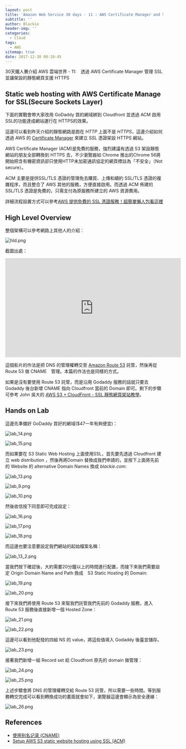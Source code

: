 ```yaml
---
layout: post
title: 'Amazon Web Service 30 days - 11 : AWS Certificate Manager and SSL'
subtitle: ''
author: Blackie
header-img: ''
categories:
  - Cloud
tags:
  - AWS
sitemap: true
date: 2017-12-30 00:10:45
---
```


30天鐵人賽介紹 AWS 雲端世界 - 11:　透過 AWS Certificate Manager 管理 SSL 並讓架設的靜態網頁支援 HTTPS

<!-- More -->

## Static web hosting with AWS Certificate Manage for SSL(Secure Sockets Layer) ##

下面的實戰會帶大家改用 GoDaddy 買的網域綁到 Cloudfront 並透過 ACM 啟用 SSL的功能達成網站運行在 HTTPS的效果。

這邊可以看到昨天介紹的靜態網路是跑在 *HTTP* 上面不是 *HTTPS*，這邊介紹如何透過 AWS 的 [Certificate Manager](https://aws.amazon.com/tw/certificate-manager/) 來建立 SSL 憑證架設 HTTPS 網站。

AWS Certificate Manager (ACM)是免費的服務，強烈建議有透過 S3 架設靜態網站的朋友全部轉換到 HTTPS 去，不少瀏覽器如 Chrome 推出的Chrome 56將開始把含有機密資訊卻只使用HTTP未加密通訊協定的網頁標註為「不安全」（Not secure）。

ACM 主要是提供SSL/TLS 憑證的管理免去購買、上傳和續約 SSL/TLS 憑證的複雜程序，而且整合了 AWS 其他的服務，方便直接啟用。而透過 ACM 佈建的 SSL/TLS 憑證是免費的，只需支付為原服務所建立的 AWS 資源費用。

詳細流程設置方式可以參考[AWS 提供免費的 SSL 憑證服務！超簡單懶人包看這裡](https://blog.25sprout.com/aws-%E6%8F%90%E4%BE%9B%E5%85%8D%E8%B2%BB%E7%9A%84-ssl-%E6%86%91%E8%AD%89%E6%9C%8D%E5%8B%99-%E8%B6%85%E7%B0%A1%E5%96%AE%E6%87%B6%E4%BA%BA%E5%8C%85%E7%9C%8B%E9%80%99%E8%A3%A1-9220e2f5bcdb)

## High Level Overview ##

整個架構可以參考網路上其他人的介紹：

![hld.png](hld.png)

截圖出處：

<iframe width='560' height='315' src='https://www.youtube.com/watch?v=4IAP4b4itnk' frameborder='0' allowfullscreen></iframe>

這個影片的作法是把 DNS 的管理權轉交至 [Amazon Route 53](https://aws.amazon.com/tw/route53/) 託管，然後再從 Route 53 做 CNAME　管理。本篇的作法也是同樣的方式。

如果是沒有要使用 Route 53 託管，而是沿用 Godaddy 服務的話就只要去 Godaddy 後台新增 CNAME 指向 Cloudfront 當前的 Domain 即可。剩下的步驟可參考 John 吳大的 [AWS S3 + CloudFront - SSL 靜態網頁架站教學](https://blog.johnwu.cc/article/aws-s3-cloudfront-ssl-%E9%9D%9C%E6%85%8B%E7%B6%B2%E9%A0%81%E6%9E%B6%E7%AB%99%E6%95%99%E5%AD%B8.html)。

## Hands on Lab ##

這邊先準備好 GoDaddy 買好的網域($47一年有夠便宜)：

![lab_14.png](lab_14.png)

![lab_15.png](lab_15.png)

而如果要在 S3 Static Web Hosting 上面使用SSL，首先要先透過 Cloudfront 建立 web distribution ，然後再將Domain 替換成我們申請的，並按下上面將先前的 Website 的 alternative Domain Names 換成 *blackie.com*:

![lab_13.png](lab_13.png)

![lab_9.png](lab_9.png)

![lab_10.png](lab_10.png)

然後收信按下同意即可完成設定：

![lab_16.png](lab_16.png)

![lab_17.png](lab_17.png)

![lab_18.png](lab_18.png)

而這邊也要注意要設定我們網站的起始檔案名稱：

![lab_13_2.png](lab_13_2.png)

當我們按下確認後，大約需要20分鐘以上的時間進行配置，而接下來我們需要設定 Origin Domain Name and Path 換成　S3 Static Hosting 的 Domain:

![lab_19.png](lab_19.png)

![lab_20.png](lab_20.png)

接下來我們將使用 Route 53 來幫我們託管我們先前的 Godaddy 服務，進入 Route 53 服務後直接新增一個 Hosted Zone：

![lab_21.png](lab_20.png)

![lab_22.png](lab_22.png)

這邊可以看到他配發的四組 NS 的 value，將這些值填入 Godaddy 後臺並儲存。

![lab_23.png](lab_23.png)

接著我們新增一組 Record set 給 Cloudfront 原先的 domain 做管理：

![lab_24.png](lab_24.png)

![lab_25.png](lab_25.png)

上述步驟會將 DNS 的管理權轉交給 Route 53 託管，所以需要一些時間。等到服務轉交完成可以看到轉換成功的畫面就會如下，瀏覽器這邊會顯示為安全連線：

![lab_26.png](lab_26.png)

## References ##

- [使用别名记录 (CNAME)](http://docs.aws.amazon.com/zh_cn/AmazonCloudFront/latest/DeveloperGuide/CNAMEs.html)
- [Setup AWS S3 static website hosting using SSL (ACM)](https://medium.com/@sbuckpesch/setup-aws-s3-static-website-hosting-using-ssl-acm-34d41d32e394)